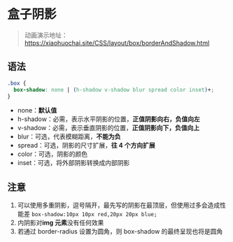 # 盒子阴影

> 动画演示地址：https://xiaohuochai.site/CSS/layout/box/borderAndShadow.html

## 语法

```css
.box {
  box-shadow: none | (h-shadow v-shadow blur spread color inset)+;
}
```

- none：**默认值**
- h-shadow：必需，表示水平阴影的位置，**正值阴影向右，负值向左**
- v-shadow：必需，表示垂直阴影的位置，**正值阴影向下，负值向上**
- blur：可选，代表模糊距离，**不能为负**
- spread：可选，阴影的尺寸扩展，**往 4 个方向扩展**
- color：可选，阴影的颜色
- inset：可选，将外部阴影转换成内部阴影

## 注意

1. 可以使用多重阴影，逗号隔开，最先写的阴影在最顶层，但使用过多会造成性能差
   `box-shadow:10px 10px red,20px 20px blue;`
2. 内阴影对**img 元素**没有任何效果
3. 若通过 border-radius 设置为圆角，则 box-shadow 的最终呈现也将是圆角
